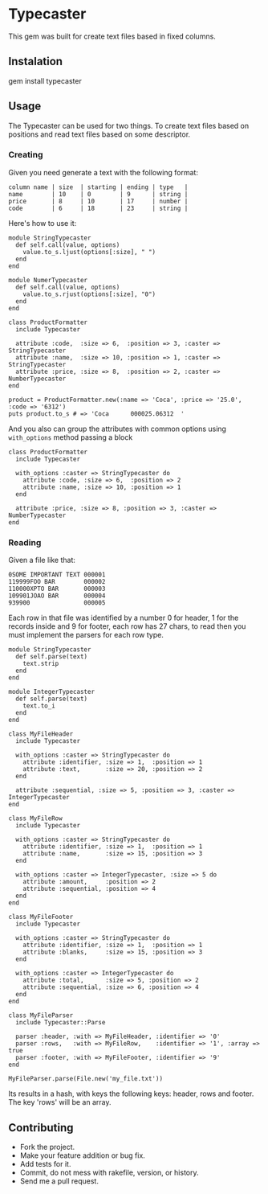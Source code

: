 # Typecaster

This gem was built for create text files based in fixed columns.

## Instalation

  gem install typecaster

## Usage

The Typecaster can be used for two things. To create text files based on positions and read text files based on some descriptor.

### Creating

Given you need generate a text with the following format:
```
column name | size  | starting | ending | type   |
name        | 10    | 0        | 9      | string |
price       | 8     | 10       | 17     | number |
code        | 6     | 18       | 23     | string |
```
Here's how to use it:
```
module StringTypecaster
  def self.call(value, options)
    value.to_s.ljust(options[:size], " ")
  end
end

module NumerTypecaster
  def self.call(value, options)
    value.to_s.rjust(options[:size], "0")
  end
end

class ProductFormatter
  include Typecaster

  attribute :code,  :size => 6,  :position => 3, :caster => StringTypecaster
  attribute :name,  :size => 10, :position => 1, :caster => StringTypecaster
  attribute :price, :size => 8,  :position => 2, :caster => NumberTypecaster
end

product = ProductFormatter.new(:name => 'Coca', :price => '25.0', :code => '6312')
puts product.to_s # => 'Coca      000025.06312  '
```

And you also can group the attributes with common options using `with_options` method passing a block
```
class ProductFormatter
  include Typecaster

  with_options :caster => StringTypecaster do
    attribute :code, :size => 6,  :position => 2
    attribute :name, :size => 10, :position => 1
  end

  attribute :price, :size => 8, :position => 3, :caster => NumberTypecaster
end
```

### Reading

Given a file like that:

```
0SOME IMPORTANT TEXT 000001
119999FOO BAR        000002
110000XPTO BAR       000003
109901JOAO BAR       000004
939900               000005
```

Each row in that file was identified by a number 0 for header, 1 for the records inside and 9 for footer, each row has 27 chars, to read then you must implement the parsers for each row type.

```
module StringTypecaster
  def self.parse(text)
    text.strip
  end
end

module IntegerTypecaster
  def self.parse(text)
    text.to_i
  end
end

class MyFileHeader
  include Typecaster

  with_options :caster => StringTypecaster do
    attribute :identifier, :size => 1,  :position => 1
    attribute :text,       :size => 20, :position => 2
  end

  attribute :sequential, :size => 5, :position => 3, :caster => IntegerTypecaster
end

class MyFileRow
  include Typecaster

  with_options :caster => StringTypecaster do
    attribute :identifier, :size => 1,  :position => 1
    attribute :name,       :size => 15, :position => 3
  end

  with_options :caster => IntegerTypecaster, :size => 5 do
    attribute :amount,     :position => 2
    attribute :sequential, :position => 4
  end
end

class MyFileFooter
  include Typecaster

  with_options :caster => StringTypecaster do
    attribute :identifier, :size => 1,  :position => 1
    attribute :blanks,     :size => 15, :position => 3
  end

  with_options :caster => IntegerTypecaster do
    attribute :total,      :size => 5, :position => 2
    attribute :sequential, :size => 6, :position => 4
  end
end

class MyFileParser
  include Typecaster::Parse

  parser :header, :with => MyFileHeader, :identifier => '0'
  parser :rows,   :with => MyFileRow,    :identifier => '1', :array => true
  parser :footer, :with => MyFileFooter, :identifier => '9'
end

MyFileParser.parse(File.new('my_file.txt'))
```

Its results in a hash, with keys the following keys: header, rows and footer. The key 'rows' will be an array.

## Contributing

* Fork the project.
* Make your feature addition or bug fix.
* Add tests for it.
* Commit, do not mess with rakefile, version, or history.
* Send me a pull request.
